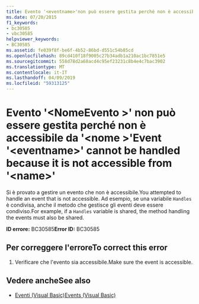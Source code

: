 ```yaml
---
title: Evento '<eventname>'non può essere gestita perché non è accessibile da'<name>'
ms.date: 07/20/2015
f1_keywords:
- bc30585
- vbc30585
helpviewer_keywords:
- BC30585
ms.assetid: fe039f8f-be6f-4b52-86bd-d551c54b85cd
ms.openlocfilehash: 89cd410f18f9005c27b34adb1a210ac1bc7851e5
ms.sourcegitcommit: 558d78d2a68acd4c95ef23231c8b4e4c7bac3902
ms.translationtype: MT
ms.contentlocale: it-IT
ms.lasthandoff: 04/09/2019
ms.locfileid: "59313125"
---
```

# <a name="event-eventname-cannot-be-handled-because-it-is-not-accessible-from-name"></a><span data-ttu-id="8091e-102">Evento '\<NomeEvento >' non può essere gestita perché non è accessibile da '\<nome >'</span><span class="sxs-lookup"><span data-stu-id="8091e-102">Event '\<eventname>' cannot be handled because it is not accessible from '\<name>'</span></span>
<span data-ttu-id="8091e-103">Si è provato a gestire un evento che non è accessibile.</span><span class="sxs-lookup"><span data-stu-id="8091e-103">You attempted to handle an event that is not accessible.</span></span> <span data-ttu-id="8091e-104">Ad esempio, se una variabile `Handles` è condivisa, anche il metodo che gestisce gli eventi deve essere condiviso.</span><span class="sxs-lookup"><span data-stu-id="8091e-104">For example, if a `Handles` variable is shared, the method handling the events must also be shared.</span></span>  
  
 <span data-ttu-id="8091e-105">**ID errore:** BC30585</span><span class="sxs-lookup"><span data-stu-id="8091e-105">**Error ID:** BC30585</span></span>  
  
## <a name="to-correct-this-error"></a><span data-ttu-id="8091e-106">Per correggere l'errore</span><span class="sxs-lookup"><span data-stu-id="8091e-106">To correct this error</span></span>  
  
1. <span data-ttu-id="8091e-107">Verificare che l'evento sia accessibile.</span><span class="sxs-lookup"><span data-stu-id="8091e-107">Make sure the event is accessible.</span></span>  
  
## <a name="see-also"></a><span data-ttu-id="8091e-108">Vedere anche</span><span class="sxs-lookup"><span data-stu-id="8091e-108">See also</span></span>

- [<span data-ttu-id="8091e-109">Eventi (Visual Basic)</span><span class="sxs-lookup"><span data-stu-id="8091e-109">Events (Visual Basic)</span></span>](~/docs/visual-basic/programming-guide/language-features/events/index.md)
